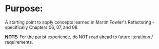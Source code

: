 Purpose:
=============

A starting point to apply concepts learned in Martin Fowler's
Refactoring - specifically Chapters 06, 07, and 08.

**NOTE:** For the purist experience, do NOT read ahead to future
iterations / requirements.
